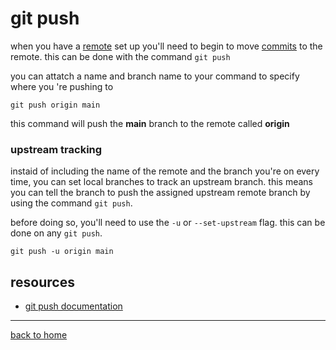 # git push

when you have a [remote](./remote.md) set up you'll need to begin to move [commits](./commit.md) to the remote. this can be done with the command `git push`

you can attatch a name and branch name to your command to specify where you 're pushing to

```
git push origin main
```
this command will push the **main** branch to the remote called **origin**

### upstream tracking

instaid of including the name of the remote and the branch you're on every time, you can set local branches to track an upstream branch. this means you can tell the branch to push the assigned upstream remote branch by using the command `git push`.

before doing so, you'll need to use the `-u` or `--set-upstream` flag. this can be done on any `git push`.

```
git push -u origin main
```

## resources
- [git push documentation](https://git-scm.com/docs/git-push)
---

[back to home](../README.md)